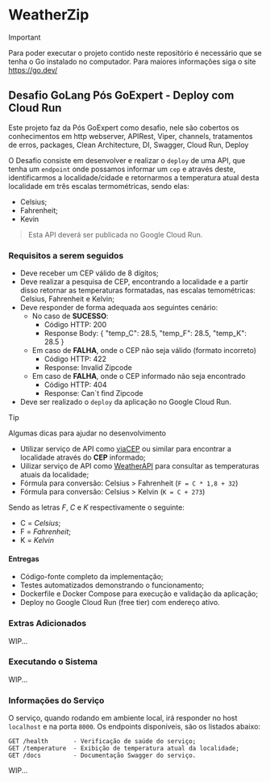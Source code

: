 # WeatherZip

> [!IMPORTANT]
> Para poder executar o projeto contido neste repositório é necessário que se tenha o Go instalado no computador. Para maiores informações siga o site <https://go.dev/>

## Desafio GoLang Pós GoExpert - Deploy com Cloud Run

Este projeto faz da Pós GoExpert como desafio, nele são cobertos os conhecimentos em http webserver, APIRest, Viper, channels, tratamentos de erros, packages, Clean Architecture, DI, Swagger, Cloud Run, Deploy

O Desafio consiste em desenvolver e realizar o `deploy` de uma API, que tenha um `endpoint` onde possamos informar um `cep` e através deste, identificarmos a localidade/cidade e retornarmos a temperatura atual desta localidade em três escalas termométricas, sendo elas:

* Celsius;
* Fahrenheit;
* Kevin

> Esta API deverá ser publicada no Google Cloud Run.

### Requisitos a serem seguidos

* Deve receber um CEP válido de 8 dígitos;
* Deve realizar a pesquisa de CEP, encontrando a localidade e a partir disso retornar as temperaturas formatadas, nas escalas temométricas: Celsius, Fahrenheit e Kelvin;
* Deve responder de forma adequada aos seguintes cenário:
  * No caso de **SUCESSO**:
    * Código HTTP: 200
    * Response Body: { "temp_C": 28.5, "temp_F": 28.5, "temp_K": 28.5 }
  * Em caso de **FALHA**, onde o CEP não seja válido (formato incorreto)
    * Código HTTP: 422
    * Response: Invalid Zipcode
  * Em caso de **FALHA**, onde o CEP informado não seja encontrado
    * Código HTTP: 404
    * Response: Can`t find Zipcode
* Deve ser realizado o `deploy` da aplicação no Google Cloud Run.

> [!TIP]
> Algumas dicas para ajudar no desenvolvimento
> 
> * Utilizar serviço de API como [viaCEP](https://viacep.com.br/) ou similar para encontrar a localidade através do **CEP** informado;
> * Uilizar serviço de API como [WeatherAPI](https://www.weatherapi.com/) para consultar as temperaturas atuais da localidade;
> * Fórmula para conversão: Celsius > Fahrenheit (`F = C * 1,8 + 32`)
> * Fórmula para conversão: Celsius > Kelvin (`K = C + 273`)
>
>
> Sendo as letras _F_, _C_ e _K_ respectivamente o seguinte:
>
> * C = _Celsius_;
> * F = _Fahrenheit_;
> * K = _Kelvin_

#### Entregas

* Código-fonte completo da implementação;
* Testes automatizados demonstrando o funcionamento;
* Dockerfile e Docker Compose para execução e validação da aplicação;
* Deploy no Google Cloud Run (free tier) com endereço ativo.

### Extras Adicionados

WIP...

### Executando o Sistema

WIP...

### Informações do Serviço

O serviço, quando rodando em ambiente local, irá responder no host `localhost` e na porta `8000`. Os endpoints disponíveis, são os listados abaixo:

```plaintext
GET /health       - Verificação de saúde do serviço;
GET /temperature  - Exibição de temperatura atual da localidade;
GET /docs         - Documentação Swagger do serviço.
```

WIP...
